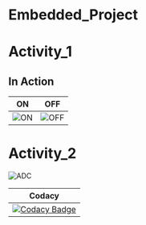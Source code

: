 # Embedded_Project

# Activity_1

## In Action

|ON|OFF|
|:--:|:--:|
|![ON](https://user-images.githubusercontent.com/62166597/115904289-3d88a080-a482-11eb-8dac-4baad5d98b64.PNG)|![OFF](https://user-images.githubusercontent.com/62166597/115904238-2e095780-a482-11eb-99fa-67ae25f4005d.PNG)|

# Activity_2
![ADC](https://user-images.githubusercontent.com/62166597/116454135-4a8c0200-a87d-11eb-9efc-683aa5aa190a.PNG)


|Codacy|
|:--:|
|[![Codacy Badge](https://app.codacy.com/project/badge/Grade/da59f52b107e4b7bb4f5730421aa8c0a)](https://www.codacy.com/gh/MeherThanmaiee/Embedded_Project/dashboard?utm_source=github.com&amp;utm_medium=referral&amp;utm_content=MeherThanmaiee/Embedded_Project&amp;utm_campaign=Badge_Grade)
